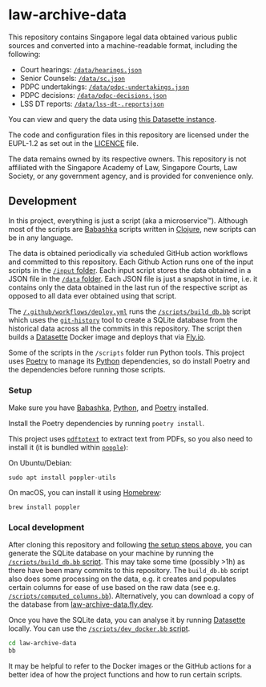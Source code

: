 # law-archive-data

This repository contains Singapore legal data obtained various public sources and converted into a machine-readable format, including the following:

- Court hearings: [`/data/hearings.json`](./data/hearings.json)
- Senior Counsels: [`/data/sc.json`](./data/sc.json)
- PDPC undertakings: [`/data/pdpc-undertakings.json`](./data/pdpc-undertakings.json)
- PDPC decisions: [`/data/pdpc-decisions.json`](./data/pdpc-decisions.json)
- LSS DT reports: [`/data/lss-dt-.reportsjson`](./data/lss-dt-reports.json)

You can view and query the data using [this Datasette instance](https://law-archive-data.fly.dev/data).

The code and configuration files in this repository are licensed under the EUPL-1.2 as set out in the [LICENCE](./LICENCE) file.

The data remains owned by its respective owners. This repository is not affiliated with the Singapore Academy of Law, Singapore Courts, Law Society, or any government agency, and is provided for convenience only.

## Development

In this project, everything is just a script (aka a microservice™). Although most of the scripts are [Babashka](https://github.com/babashka/babashka) scripts written in [Clojure](https://clojure.org/), new scripts can be in any language. 

The data is obtained periodically via scheduled GitHub action workflows and committed to this repository. Each Github Action runs one of the input scripts in the [`/input` folder](./input/). Each input script stores the data obtained in a JSON file in the [`/data` folder](./data/). Each JSON file is just a snapshot in time, i.e. it contains only the data obtained in the last run of the respective script as opposed to all data ever obtained using that script. 

The [`/.github/workflows/deploy.yml`](./.github/workflows/deploy.yml) runs the [`/scripts/build_db.bb`](./scripts/build_db.bb) script which uses the [`git-history`](https://github.com/simonw/git-history) tool to create a SQLite database from the historical data across all the commits in this repository. The script then builds a [Datasette](https://datasette.io/) Docker image and deploys that via [Fly.io](https://fly.io/).

Some of the scripts in the `/scripts` folder run Python tools. This project uses [Poetry](https://github.com/babashka/babashka) to manage its [Python](https://www.python.org/) dependencies, so do install Poetry and the dependencies before running those scripts. 

### Setup

Make sure you have [Babashka]((https://github.com/babashka/babashka)), [Python](https://www.python.org/), and [Poetry](https://github.com/babashka/babashka) installed.

Install the Poetry dependencies by running `poetry install`. 

This project uses [`pdftotext`](https://manpages.ubuntu.com/manpages/lunar/en/man1/pdftotext.1.html) to extract text from PDFs, so you also need to install it (it is bundled within [`popple`](https://en.wikipedia.org/wiki/Poppler_(software))):

On Ubuntu/Debian:

```
sudo apt install poppler-utils
```

On macOS, you can install it using [Homebrew](https://formulae.brew.sh/formula/poppler):

```
brew install poppler
```


### Local development

After cloning this repository and following [the setup steps above](#setup), you can generate the SQLite database on your machine by running the [`/scripts/build_db.bb` script](./scripts/build_db.bb). This may take some time (possibly >1h) as there have been many commits to this repository. The `build_db.bb` script also does some processing on the data, e.g. it creates and populates certain columns for ease of use based on the raw data (see e.g. [`/scripts/computed_columns.bb`](./scripts/computed_columns.bb)). Alternatively, you can download a copy of the database from [law-archive-data.fly.dev](https://law-archive-data.fly.dev).

Once you have the SQLite data, you can analyse it by running [Datasette](https://datasette.io/) locally. You can use the [`/scripts/dev_docker.bb` script](./scripts/dev_docker.bb). 

```bash
cd law-archive-data
bb 
```

It may be helpful to refer to the Docker images or the GitHub actions for a better idea of how the project functions and how to run certain scripts.
